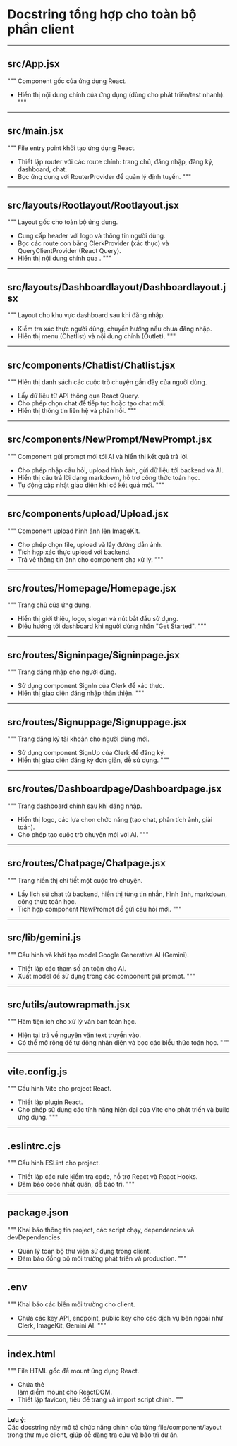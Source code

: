 # Docstring tổng hợp cho toàn bộ phần client

---

## src/App.jsx

"""
Component gốc của ứng dụng React.
- Hiển thị nội dung chính của ứng dụng (dùng cho phát triển/test nhanh).
"""

---

## src/main.jsx

"""
File entry point khởi tạo ứng dụng React.
- Thiết lập router với các route chính: trang chủ, đăng nhập, đăng ký, dashboard, chat.
- Bọc ứng dụng với RouterProvider để quản lý định tuyến.
"""

---

## src/layouts/Rootlayout/Rootlayout.jsx

"""
Layout gốc cho toàn bộ ứng dụng.
- Cung cấp header với logo và thông tin người dùng.
- Bọc các route con bằng ClerkProvider (xác thực) và QueryClientProvider (React Query).
- Hiển thị nội dung chính qua <Outlet />.
"""

---

## src/layouts/Dashboardlayout/Dashboardlayout.jsx

"""
Layout cho khu vực dashboard sau khi đăng nhập.
- Kiểm tra xác thực người dùng, chuyển hướng nếu chưa đăng nhập.
- Hiển thị menu (Chatlist) và nội dung chính (Outlet).
"""

---

## src/components/Chatlist/Chatlist.jsx

"""
Hiển thị danh sách các cuộc trò chuyện gần đây của người dùng.
- Lấy dữ liệu từ API thông qua React Query.
- Cho phép chọn chat để tiếp tục hoặc tạo chat mới.
- Hiển thị thông tin liên hệ và phản hồi.
"""

---

## src/components/NewPrompt/NewPrompt.jsx

"""
Component gửi prompt mới tới AI và hiển thị kết quả trả lời.
- Cho phép nhập câu hỏi, upload hình ảnh, gửi dữ liệu tới backend và AI.
- Hiển thị câu trả lời dạng markdown, hỗ trợ công thức toán học.
- Tự động cập nhật giao diện khi có kết quả mới.
"""

---

## src/components/upload/Upload.jsx

"""
Component upload hình ảnh lên ImageKit.
- Cho phép chọn file, upload và lấy đường dẫn ảnh.
- Tích hợp xác thực upload với backend.
- Trả về thông tin ảnh cho component cha xử lý.
"""

---

## src/routes/Homepage/Homepage.jsx

"""
Trang chủ của ứng dụng.
- Hiển thị giới thiệu, logo, slogan và nút bắt đầu sử dụng.
- Điều hướng tới dashboard khi người dùng nhấn "Get Started".
"""

---

## src/routes/Signinpage/Signinpage.jsx

"""
Trang đăng nhập cho người dùng.
- Sử dụng component SignIn của Clerk để xác thực.
- Hiển thị giao diện đăng nhập thân thiện.
"""

---

## src/routes/Signuppage/Signuppage.jsx

"""
Trang đăng ký tài khoản cho người dùng mới.
- Sử dụng component SignUp của Clerk để đăng ký.
- Hiển thị giao diện đăng ký đơn giản, dễ sử dụng.
"""

---

## src/routes/Dashboardpage/Dashboardpage.jsx

"""
Trang dashboard chính sau khi đăng nhập.
- Hiển thị logo, các lựa chọn chức năng (tạo chat, phân tích ảnh, giải toán).
- Cho phép tạo cuộc trò chuyện mới với AI.
"""

---

## src/routes/Chatpage/Chatpage.jsx

"""
Trang hiển thị chi tiết một cuộc trò chuyện.
- Lấy lịch sử chat từ backend, hiển thị từng tin nhắn, hình ảnh, markdown, công thức toán học.
- Tích hợp component NewPrompt để gửi câu hỏi mới.
"""

---

## src/lib/gemini.js

"""
Cấu hình và khởi tạo model Google Generative AI (Gemini).
- Thiết lập các tham số an toàn cho AI.
- Xuất model để sử dụng trong các component gửi prompt.
"""

---

## src/utils/autowrapmath.jsx

"""
Hàm tiện ích cho xử lý văn bản toán học.
- Hiện tại trả về nguyên văn text truyền vào.
- Có thể mở rộng để tự động nhận diện và bọc các biểu thức toán học.
"""

---

## vite.config.js

"""
Cấu hình Vite cho project React.
- Thiết lập plugin React.
- Cho phép sử dụng các tính năng hiện đại của Vite cho phát triển và build ứng dụng.
"""

---

## .eslintrc.cjs

"""
Cấu hình ESLint cho project.
- Thiết lập các rule kiểm tra code, hỗ trợ React và React Hooks.
- Đảm bảo code nhất quán, dễ bảo trì.
"""

---

## package.json

"""
Khai báo thông tin project, các script chạy, dependencies và devDependencies.
- Quản lý toàn bộ thư viện sử dụng trong client.
- Đảm bảo đồng bộ môi trường phát triển và production.
"""

---

## .env

"""
Khai báo các biến môi trường cho client.
- Chứa các key API, endpoint, public key cho các dịch vụ bên ngoài như Clerk, ImageKit, Gemini AI.
"""

---

## index.html

"""
File HTML gốc để mount ứng dụng React.
- Chứa thẻ <div id="root"></div> làm điểm mount cho ReactDOM.
- Thiết lập favicon, tiêu đề trang và import script chính.
"""

---

**Lưu ý:**  
Các docstring này mô tả chức năng chính của từng file/component/layout trong thư mục client, giúp dễ dàng tra cứu và bảo trì dự án.